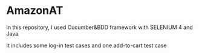 # AmazonAT


In this repository, I used Cucumber&BDD framework with SELENIUM 4 and Java

It includes some log-in test cases and one add-to-cart test case

